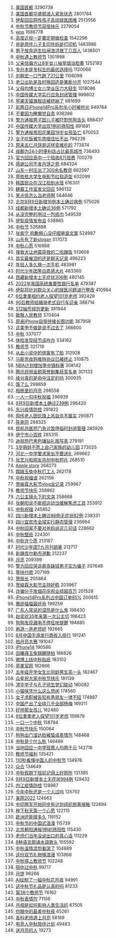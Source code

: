 1. [美国首都](https://s.weibo.com//weibo?q=%E7%BE%8E%E5%9B%BD%E9%A6%96%E9%83%BD&t=31&band_rank=1&Refer=top) 3290738
2. [美国首都华盛顿进入紧急状态](https://s.weibo.com//weibo?q=%23%E7%BE%8E%E5%9B%BD%E9%A6%96%E9%83%BD%E5%8D%8E%E7%9B%9B%E9%A1%BF%E8%BF%9B%E5%85%A5%E7%B4%A7%E6%80%A5%E7%8A%B6%E6%80%81%23&t=31&band_rank=1&Refer=top) 2801784
3. [伊犁回应网传孩子高烧就医困难](https://s.weibo.com//weibo?q=%23%E4%BC%8A%E7%8A%81%E5%9B%9E%E5%BA%94%E7%BD%91%E4%BC%A0%E5%AD%A9%E5%AD%90%E9%AB%98%E7%83%A7%E5%B0%B1%E5%8C%BB%E5%9B%B0%E9%9A%BE%23&t=31&band_rank=1&Refer=top) 2513556
4. [中秋节教师节双倍快乐](https://s.weibo.com//weibo?q=%23%E4%B8%AD%E7%A7%8B%E8%8A%82%E6%95%99%E5%B8%88%E8%8A%82%E5%8F%8C%E5%80%8D%E5%BF%AB%E4%B9%90%23&t=31&band_rank=1&Refer=top) 2279054
5. [wps](https://s.weibo.com//weibo?q=%23wps%23&t=31&band_rank=1&Refer=top) 1686778
6. [高度近视一定要定期做检查](https://s.weibo.com//weibo?q=%23%E9%AB%98%E5%BA%A6%E8%BF%91%E8%A7%86%E4%B8%80%E5%AE%9A%E8%A6%81%E5%AE%9A%E6%9C%9F%E5%81%9A%E6%A3%80%E6%9F%A5%23&t=31&band_rank=2&Refer=top) 1542296
7. [爸是原件儿子复印件妈是打印机](https://s.weibo.com//weibo?q=%23%E7%88%B8%E6%98%AF%E5%8E%9F%E4%BB%B6%E5%84%BF%E5%AD%90%E5%A4%8D%E5%8D%B0%E4%BB%B6%E5%A6%88%E6%98%AF%E6%89%93%E5%8D%B0%E6%9C%BA%23&t=31&band_rank=1&Refer=top) 1483986
8. [男子放弃逃生拉闸泄洪救了几百人](https://s.weibo.com//weibo?q=%23%E7%94%B7%E5%AD%90%E6%94%BE%E5%BC%83%E9%80%83%E7%94%9F%E6%8B%89%E9%97%B8%E6%B3%84%E6%B4%AA%E6%95%91%E4%BA%86%E5%87%A0%E7%99%BE%E4%BA%BA%23&t=31&band_rank=2&Refer=top) 1438501
9. [中秋遇上教师节](https://s.weibo.com//weibo?q=%23%E4%B8%AD%E7%A7%8B%E9%81%87%E4%B8%8A%E6%95%99%E5%B8%88%E8%8A%82%23&t=31&band_rank=3&Refer=top) 1301998
10. [父亲信偏方让8岁女儿抽旱烟治脸黄](https://s.weibo.com//weibo?q=%23%E7%88%B6%E4%BA%B2%E4%BF%A1%E5%81%8F%E6%96%B9%E8%AE%A98%E5%B2%81%E5%A5%B3%E5%84%BF%E6%8A%BD%E6%97%B1%E7%83%9F%E6%B2%BB%E8%84%B8%E9%BB%84%23&t=31&band_rank=1&Refer=top) 1252183
11. [专升本是专科生的最优选择吗](https://s.weibo.com//weibo?q=%23%E4%B8%93%E5%8D%87%E6%9C%AC%E6%98%AF%E4%B8%93%E7%A7%91%E7%94%9F%E7%9A%84%E6%9C%80%E4%BC%98%E9%80%89%E6%8B%A9%E5%90%97%23&t=31&band_rank=2&Refer=top) 1120066
12. [刘畊宏一口气跑了21公里](https://s.weibo.com//weibo?q=%23%E5%88%98%E7%95%8A%E5%AE%8F%E4%B8%80%E5%8F%A3%E6%B0%94%E8%B7%91%E4%BA%8621%E5%85%AC%E9%87%8C%23&t=31&band_rank=1&Refer=top) 1106098
13. [老公出轨是及时挽回还是果断分开](https://s.weibo.com//weibo?q=%23%E8%80%81%E5%85%AC%E5%87%BA%E8%BD%A8%E6%98%AF%E5%8F%8A%E6%97%B6%E6%8C%BD%E5%9B%9E%E8%BF%98%E6%98%AF%E6%9E%9C%E6%96%AD%E5%88%86%E5%BC%80%23&t=31&band_rank=4&Refer=top) 1027544
14. [父母均博士女儿学业压力大轻生](https://s.weibo.com//weibo?q=%23%E7%88%B6%E6%AF%8D%E5%9D%87%E5%8D%9A%E5%A3%AB%E5%A5%B3%E5%84%BF%E5%AD%A6%E4%B8%9A%E5%8E%8B%E5%8A%9B%E5%A4%A7%E8%BD%BB%E7%94%9F%23&t=31&band_rank=4&Refer=top) 1018086
15. [中国传媒大学实行应急封闭管理](https://s.weibo.com//weibo?q=%23%E4%B8%AD%E5%9B%BD%E4%BC%A0%E5%AA%92%E5%A4%A7%E5%AD%A6%E5%AE%9E%E8%A1%8C%E5%BA%94%E6%80%A5%E5%B0%81%E9%97%AD%E7%AE%A1%E7%90%86%23&t=31&band_rank=6&Refer=top) 999602
16. [苹果天猫旗舰店被挤崩了](https://s.weibo.com//weibo?q=%23%E8%8B%B9%E6%9E%9C%E5%A4%A9%E7%8C%AB%E6%97%97%E8%88%B0%E5%BA%97%E8%A2%AB%E6%8C%A4%E5%B4%A9%E4%BA%86%23&t=31&band_rank=5&Refer=top) 981699
17. [前两日iPhone14Pro系列半小时被抢光](https://s.weibo.com//weibo?q=%23%E5%89%8D%E4%B8%A4%E6%97%A5iPhone14Pro%E7%B3%BB%E5%88%97%E5%8D%8A%E5%B0%8F%E6%97%B6%E8%A2%AB%E6%8A%A2%E5%85%89%23&t=31&band_rank=1&Refer=top) 949784
18. [不要因为睡懒觉自责](https://s.weibo.com//weibo?q=%23%E4%B8%8D%E8%A6%81%E5%9B%A0%E4%B8%BA%E7%9D%A1%E6%87%92%E8%A7%89%E8%87%AA%E8%B4%A3%23&t=31&band_rank=2&Refer=top) 936286
19. [警方通报男子因儿子被吓割伤狗舌头](https://s.weibo.com//weibo?q=%23%E8%AD%A6%E6%96%B9%E9%80%9A%E6%8A%A5%E7%94%B7%E5%AD%90%E5%9B%A0%E5%84%BF%E5%AD%90%E8%A2%AB%E5%90%93%E5%89%B2%E4%BC%A4%E7%8B%97%E8%88%8C%E5%A4%B4%23&t=31&band_rank=4&Refer=top) 898437
20. [中国传媒大学出现1例初筛阳性](https://s.weibo.com//weibo?q=%23%E4%B8%AD%E5%9B%BD%E4%BC%A0%E5%AA%92%E5%A4%A7%E5%AD%A6%E5%87%BA%E7%8E%B01%E4%BE%8B%E5%88%9D%E7%AD%9B%E9%98%B3%E6%80%A7%23&t=31&band_rank=6&Refer=top) 891691
21. [警方通报贵阳花果园19岁女孩坠亡](https://s.weibo.com//weibo?q=%23%E8%AD%A6%E6%96%B9%E9%80%9A%E6%8A%A5%E8%B4%B5%E9%98%B3%E8%8A%B1%E6%9E%9C%E5%9B%AD19%E5%B2%81%E5%A5%B3%E5%AD%A9%E5%9D%A0%E4%BA%A1%23&t=31&band_rank=4&Refer=top) 870053
22. [女子吃饭被牛肉噎住吐不出](https://s.weibo.com//weibo?q=%23%E5%A5%B3%E5%AD%90%E5%90%83%E9%A5%AD%E8%A2%AB%E7%89%9B%E8%82%89%E5%99%8E%E4%BD%8F%E5%90%90%E4%B8%8D%E5%87%BA%23&t=31&band_rank=7&Refer=top) 796239
23. [原来五仁月饼是这样变难吃的](https://s.weibo.com//weibo?q=%23%E5%8E%9F%E6%9D%A5%E4%BA%94%E4%BB%81%E6%9C%88%E9%A5%BC%E6%98%AF%E8%BF%99%E6%A0%B7%E5%8F%98%E9%9A%BE%E5%90%83%E7%9A%84%23&t=31&band_rank=8&Refer=top) 773874
24. [成都为24小时便利店占比最高城市](https://s.weibo.com//weibo?q=%23%E6%88%90%E9%83%BD%E4%B8%BA24%E5%B0%8F%E6%97%B6%E4%BE%BF%E5%88%A9%E5%BA%97%E5%8D%A0%E6%AF%94%E6%9C%80%E9%AB%98%E5%9F%8E%E5%B8%82%23&t=31&band_rank=5&Refer=top) 736493
25. [官方回应高中一个班收8万班费](https://s.weibo.com//weibo?q=%23%E5%AE%98%E6%96%B9%E5%9B%9E%E5%BA%94%E9%AB%98%E4%B8%AD%E4%B8%80%E4%B8%AA%E7%8F%AD%E6%94%B68%E4%B8%87%E7%8F%AD%E8%B4%B9%23&t=31&band_rank=6&Refer=top) 700279
26. [感谢公司不发月饼之恩](https://s.weibo.com//weibo?q=%23%E6%84%9F%E8%B0%A2%E5%85%AC%E5%8F%B8%E4%B8%8D%E5%8F%91%E6%9C%88%E9%A5%BC%E4%B9%8B%E6%81%A9%23&t=31&band_rank=8&Refer=top) 684324
27. [山东一村庄出了300余名教师](https://s.weibo.com//weibo?q=%23%E5%B1%B1%E4%B8%9C%E4%B8%80%E6%9D%91%E5%BA%84%E5%87%BA%E4%BA%86300%E4%BD%99%E5%90%8D%E6%95%99%E5%B8%88%23&t=31&band_rank=8&Refer=top) 662597
28. [蒋依依大学生电影节红毯造型](https://s.weibo.com//weibo?q=%23%E8%92%8B%E4%BE%9D%E4%BE%9D%E5%A4%A7%E5%AD%A6%E7%94%9F%E7%94%B5%E5%BD%B1%E8%8A%82%E7%BA%A2%E6%AF%AF%E9%80%A0%E5%9E%8B%23&t=31&band_rank=11&Refer=top) 632099
29. [韩国民众在汉江拍到水怪](https://s.weibo.com//weibo?q=%23%E9%9F%A9%E5%9B%BD%E6%B0%91%E4%BC%97%E5%9C%A8%E6%B1%89%E6%B1%9F%E6%8B%8D%E5%88%B0%E6%B0%B4%E6%80%AA%23&t=31&band_rank=8&Refer=top) 616301
30. [魏晨工作室发文回应](https://s.weibo.com//weibo?q=%23%E9%AD%8F%E6%99%A8%E5%B7%A5%E4%BD%9C%E5%AE%A4%E5%8F%91%E6%96%87%E5%9B%9E%E5%BA%94%23&t=31&band_rank=11&Refer=top) 596132
31. [笑点低怎么当老师啊](https://s.weibo.com//weibo?q=%23%E7%AC%91%E7%82%B9%E4%BD%8E%E6%80%8E%E4%B9%88%E5%BD%93%E8%80%81%E5%B8%88%E5%95%8A%23&t=31&band_rank=10&Refer=top) 584646
32. [北京9月9日新增16例本土确诊病例](https://s.weibo.com//weibo?q=%23%E5%8C%97%E4%BA%AC9%E6%9C%889%E6%97%A5%E6%96%B0%E5%A2%9E16%E4%BE%8B%E6%9C%AC%E5%9C%9F%E7%A1%AE%E8%AF%8A%E7%97%85%E4%BE%8B%23&t=31&band_rank=8&Refer=top) 575026
33. [成都新增本土确诊36例](https://s.weibo.com//weibo?q=%23%E6%88%90%E9%83%BD%E6%96%B0%E5%A2%9E%E6%9C%AC%E5%9C%9F%E7%A1%AE%E8%AF%8A36%E4%BE%8B%23&t=31&band_rank=10&Refer=top) 571792
34. [从没完整的用过一包纸巾](https://s.weibo.com//weibo?q=%23%E4%BB%8E%E6%B2%A1%E5%AE%8C%E6%95%B4%E7%9A%84%E7%94%A8%E8%BF%87%E4%B8%80%E5%8C%85%E7%BA%B8%E5%B7%BE%23&t=31&band_rank=9&Refer=top) 549539
35. [伊犁疫情发布会](https://s.weibo.com//weibo?q=%23%E4%BC%8A%E7%8A%81%E7%96%AB%E6%83%85%E5%8F%91%E5%B8%83%E4%BC%9A%23&t=31&band_rank=12&Refer=top) 538865
36. [中秋节](https://s.weibo.com//weibo?q=%23%E4%B8%AD%E7%A7%8B%E8%8A%82%23&t=31&band_rank=8&Refer=top) 526888
37. [张紫宁 抱歉粗心没仔细审查文案](https://s.weibo.com//weibo?q=%E5%BC%A0%E7%B4%AB%E5%AE%81%20%E6%8A%B1%E6%AD%89%E7%B2%97%E5%BF%83%E6%B2%A1%E4%BB%94%E7%BB%86%E5%AE%A1%E6%9F%A5%E6%96%87%E6%A1%88&t=31&band_rank=12&Refer=top) 524987
38. [山东有了新slogan](https://s.weibo.com//weibo?q=%23%E5%B1%B1%E4%B8%9C%E6%9C%89%E4%BA%86%E6%96%B0slogan%23&t=31&band_rank=9&Refer=top) 517073
39. [中秋心愿](https://s.weibo.com//weibo?q=%23%E4%B8%AD%E7%A7%8B%E5%BF%83%E6%84%BF%23&t=31&band_rank=15&Refer=top) 516988
40. [搜救犬让地震获救的二哈蹭饭](https://s.weibo.com//weibo?q=%23%E6%90%9C%E6%95%91%E7%8A%AC%E8%AE%A9%E5%9C%B0%E9%9C%87%E8%8E%B7%E6%95%91%E7%9A%84%E4%BA%8C%E5%93%88%E8%B9%AD%E9%A5%AD%23&t=31&band_rank=10&Refer=top) 513608
41. [其实最催泪的还是聊天记录](https://s.weibo.com//weibo?q=%23%E5%85%B6%E5%AE%9E%E6%9C%80%E5%82%AC%E6%B3%AA%E7%9A%84%E8%BF%98%E6%98%AF%E8%81%8A%E5%A4%A9%E8%AE%B0%E5%BD%95%23&t=31&band_rank=14&Refer=top) 496223
42. [年轻人多久换一次手机](https://s.weibo.com//weibo?q=%23%E5%B9%B4%E8%BD%BB%E4%BA%BA%E5%A4%9A%E4%B9%85%E6%8D%A2%E4%B8%80%E6%AC%A1%E6%89%8B%E6%9C%BA%23&t=31&band_rank=15&Refer=top) 483981
43. [时代少年团黑白质感大片](https://s.weibo.com//weibo?q=%23%E6%97%B6%E4%BB%A3%E5%B0%91%E5%B9%B4%E5%9B%A2%E9%BB%91%E7%99%BD%E8%B4%A8%E6%84%9F%E5%A4%A7%E7%89%87%23&t=31&band_rank=12&Refer=top) 483360
44. [西藏新增本土无症状306例](https://s.weibo.com//weibo?q=%23%E8%A5%BF%E8%97%8F%E6%96%B0%E5%A2%9E%E6%9C%AC%E5%9C%9F%E6%97%A0%E7%97%87%E7%8A%B6306%E4%BE%8B%23&t=31&band_rank=10&Refer=top) 480145
45. [2022年我国系统重要性银行名单](https://s.weibo.com//weibo?q=%232022%E5%B9%B4%E6%88%91%E5%9B%BD%E7%B3%BB%E7%BB%9F%E9%87%8D%E8%A6%81%E6%80%A7%E9%93%B6%E8%A1%8C%E5%90%8D%E5%8D%95%23&t=31&band_rank=5&Refer=top) 479387
46. [伊犁将针对群众关心的就医问题进行整改](https://s.weibo.com//weibo?q=%23%E4%BC%8A%E7%8A%81%E5%B0%86%E9%92%88%E5%AF%B9%E7%BE%A4%E4%BC%97%E5%85%B3%E5%BF%83%E7%9A%84%E5%B0%B1%E5%8C%BB%E9%97%AE%E9%A2%98%E8%BF%9B%E8%A1%8C%E6%95%B4%E6%94%B9%23&t=31&band_rank=17&Refer=top) 410964
47. [6位耄耋相约老人探望101岁老师](https://s.weibo.com//weibo?q=%236%E4%BD%8D%E8%80%84%E8%80%8B%E7%9B%B8%E7%BA%A6%E8%80%81%E4%BA%BA%E6%8E%A2%E6%9C%9B101%E5%B2%81%E8%80%81%E5%B8%88%23&t=31&band_rank=15&Refer=top) 392429
48. [90后教师结婚骑老式自行车迎亲](https://s.weibo.com//weibo?q=%2390%E5%90%8E%E6%95%99%E5%B8%88%E7%BB%93%E5%A9%9A%E9%AA%91%E8%80%81%E5%BC%8F%E8%87%AA%E8%A1%8C%E8%BD%A6%E8%BF%8E%E4%BA%B2%23&t=31&band_rank=14&Refer=top) 388714
49. [S12抽签规则更新](https://s.weibo.com//weibo?q=%23S12%E6%8A%BD%E7%AD%BE%E8%A7%84%E5%88%99%E6%9B%B4%E6%96%B0%23&t=31&band_rank=18&Refer=top) 381944
50. [致敬人民教师](https://s.weibo.com//weibo?q=%23%E8%87%B4%E6%95%AC%E4%BA%BA%E6%B0%91%E6%95%99%E5%B8%88%23&t=31&band_rank=15&Refer=top) 370404
51. [原来iPhone自带拼接长图功能](https://s.weibo.com//weibo?q=%23%E5%8E%9F%E6%9D%A5iPhone%E8%87%AA%E5%B8%A6%E6%8B%BC%E6%8E%A5%E9%95%BF%E5%9B%BE%E5%8A%9F%E8%83%BD%23&t=31&band_rank=19&Refer=top) 367959
52. [这美甲不做是说不过去了](https://s.weibo.com//weibo?q=%23%E8%BF%99%E7%BE%8E%E7%94%B2%E4%B8%8D%E5%81%9A%E6%98%AF%E8%AF%B4%E4%B8%8D%E8%BF%87%E5%8E%BB%E4%BA%86%23&t=31&band_rank=14&Refer=top) 366600
53. [中秋](https://s.weibo.com//weibo?q=%23%E4%B8%AD%E7%A7%8B%23&t=31&band_rank=14&Refer=top) 337077
54. [体检发现结节该咋办](https://s.weibo.com//weibo?q=%23%E4%BD%93%E6%A3%80%E5%8F%91%E7%8E%B0%E7%BB%93%E8%8A%82%E8%AF%A5%E5%92%8B%E5%8A%9E%23&t=31&band_rank=15&Refer=top) 334162
55. [教师节](https://s.weibo.com//weibo?q=%E6%95%99%E5%B8%88%E8%8A%82&t=31&band_rank=14&Refer=top) 321718
56. [从此小说中的侠客有了脸](https://s.weibo.com//weibo?q=%23%E4%BB%8E%E6%AD%A4%E5%B0%8F%E8%AF%B4%E4%B8%AD%E7%9A%84%E4%BE%A0%E5%AE%A2%E6%9C%89%E4%BA%86%E8%84%B8%23&t=31&band_rank=17&Refer=top) 312928
57. [马斯克收购推特协议已被终止](https://s.weibo.com//weibo?q=%23%E9%A9%AC%E6%96%AF%E5%85%8B%E6%94%B6%E8%B4%AD%E6%8E%A8%E7%89%B9%E5%8D%8F%E8%AE%AE%E5%B7%B2%E8%A2%AB%E7%BB%88%E6%AD%A2%23&t=31&band_rank=20&Refer=top) 310875
58. [NBA计划增加季中锦标赛](https://s.weibo.com//weibo?q=%23NBA%E8%AE%A1%E5%88%92%E5%A2%9E%E5%8A%A0%E5%AD%A3%E4%B8%AD%E9%94%A6%E6%A0%87%E8%B5%9B%23&t=31&band_rank=20&Refer=top) 308142
59. [腾讯视频金鹅荣誉剧集获奖名单](https://s.weibo.com//weibo?q=%23%E8%85%BE%E8%AE%AF%E8%A7%86%E9%A2%91%E9%87%91%E9%B9%85%E8%8D%A3%E8%AA%89%E5%89%A7%E9%9B%86%E8%8E%B7%E5%A5%96%E5%90%8D%E5%8D%95%23&t=31&band_rank=18&Refer=top) 301133
60. [缘分真的是命中注定的吗](https://s.weibo.com//weibo?q=%23%E7%BC%98%E5%88%86%E7%9C%9F%E7%9A%84%E6%98%AF%E5%91%BD%E4%B8%AD%E6%B3%A8%E5%AE%9A%E7%9A%84%E5%90%97%23&t=31&band_rank=18&Refer=top) 300935
61. [饿了么](https://s.weibo.com//weibo?q=%E9%A5%BF%E4%BA%86%E4%B9%88&t=31&band_rank=18&Refer=top) 299859
62. [相册里的月亮](https://s.weibo.com//weibo?q=%23%E7%9B%B8%E5%86%8C%E9%87%8C%E7%9A%84%E6%9C%88%E4%BA%AE%23&t=31&band_rank=13&Refer=top) 298558
63. [一人一句中秋祝福](https://s.weibo.com//weibo?q=%23%E4%B8%80%E4%BA%BA%E4%B8%80%E5%8F%A5%E4%B8%AD%E7%A7%8B%E7%A5%9D%E7%A6%8F%23&t=31&band_rank=21&Refer=top) 296939
64. [9月9日新增本土确诊239例](https://s.weibo.com//weibo?q=%239%E6%9C%889%E6%97%A5%E6%96%B0%E5%A2%9E%E6%9C%AC%E5%9C%9F%E7%A1%AE%E8%AF%8A239%E4%BE%8B%23&t=31&band_rank=17&Refer=top) 296420
65. [东兴疫情防控](https://s.weibo.com//weibo?q=%23%E4%B8%9C%E5%85%B4%E7%96%AB%E6%83%85%E9%98%B2%E6%8E%A7%23&t=31&band_rank=19&Refer=top) 291822
66. [网传老人因饥饿上吊自杀不属实](https://s.weibo.com//weibo?q=%23%E7%BD%91%E4%BC%A0%E8%80%81%E4%BA%BA%E5%9B%A0%E9%A5%A5%E9%A5%BF%E4%B8%8A%E5%90%8A%E8%87%AA%E6%9D%80%E4%B8%8D%E5%B1%9E%E5%AE%9E%23&t=31&band_rank=21&Refer=top) 290871
67. [陈幸同](https://s.weibo.com//weibo?q=%E9%99%88%E5%B9%B8%E5%90%8C&t=31&band_rank=22&Refer=top) 288325
68. [民航总医院门急诊暂停临时封闭管理](https://s.weibo.com//weibo?q=%23%E6%B0%91%E8%88%AA%E6%80%BB%E5%8C%BB%E9%99%A2%E9%97%A8%E6%80%A5%E8%AF%8A%E6%9A%82%E5%81%9C%E4%B8%B4%E6%97%B6%E5%B0%81%E9%97%AD%E7%AE%A1%E7%90%86%23&t=31&band_rank=23&Refer=top) 285926
69. [伊宁市小百姓](https://s.weibo.com//weibo?q=%E4%BC%8A%E5%AE%81%E5%B8%82%E5%B0%8F%E7%99%BE%E5%A7%93&t=31&band_rank=19&Refer=top) 285315
70. [迪丽热巴黑色镶钻礼服写真](https://s.weibo.com//weibo?q=%23%E8%BF%AA%E4%B8%BD%E7%83%AD%E5%B7%B4%E9%BB%91%E8%89%B2%E9%95%B6%E9%92%BB%E7%A4%BC%E6%9C%8D%E5%86%99%E7%9C%9F%23&t=31&band_rank=21&Refer=top) 279191
71. [3岁萌娃不愿上自己家族的幼儿园](https://s.weibo.com//weibo?q=%233%E5%B2%81%E8%90%8C%E5%A8%83%E4%B8%8D%E6%84%BF%E4%B8%8A%E8%87%AA%E5%B7%B1%E5%AE%B6%E6%97%8F%E7%9A%84%E5%B9%BC%E5%84%BF%E5%9B%AD%23&t=31&band_rank=22&Refer=top) 273025
72. [河北一中学要求家长不要送礼](https://s.weibo.com//weibo?q=%23%E6%B2%B3%E5%8C%97%E4%B8%80%E4%B8%AD%E5%AD%A6%E8%A6%81%E6%B1%82%E5%AE%B6%E9%95%BF%E4%B8%8D%E8%A6%81%E9%80%81%E7%A4%BC%23&t=31&band_rank=24&Refer=top) 269662
73. [张艺兴和网友共创中秋短片](https://s.weibo.com//weibo?q=%23%E5%BC%A0%E8%89%BA%E5%85%B4%E5%92%8C%E7%BD%91%E5%8F%8B%E5%85%B1%E5%88%9B%E4%B8%AD%E7%A7%8B%E7%9F%AD%E7%89%87%23&t=31&band_rank=24&Refer=top) 268510
74. [Apple store](https://s.weibo.com//weibo?q=Apple%20store&t=31&band_rank=23&Refer=top) 268273
75. [嫦娥玉兔中秋打工人](https://s.weibo.com//weibo?q=%23%E5%AB%A6%E5%A8%A5%E7%8E%89%E5%85%94%E4%B8%AD%E7%A7%8B%E6%89%93%E5%B7%A5%E4%BA%BA%23&t=31&band_rank=20&Refer=top) 262178
76. [中秋祝福语](https://s.weibo.com//weibo?q=%E4%B8%AD%E7%A7%8B%E7%A5%9D%E7%A6%8F%E8%AF%AD&t=31&band_rank=24&Refer=top) 262156
77. [贺峻霖大影节vlog全记录](https://s.weibo.com//weibo?q=%23%E8%B4%BA%E5%B3%BB%E9%9C%96%E5%A4%A7%E5%BD%B1%E8%8A%82vlog%E5%85%A8%E8%AE%B0%E5%BD%95%23&t=31&band_rank=21&Refer=top) 259967
78. [教师节快乐](https://s.weibo.com//weibo?q=%E6%95%99%E5%B8%88%E8%8A%82%E5%BF%AB%E4%B9%90&t=31&band_rank=26&Refer=top) 258862
79. [六公主镜头下的文淇](https://s.weibo.com//weibo?q=%23%E5%85%AD%E5%85%AC%E4%B8%BB%E9%95%9C%E5%A4%B4%E4%B8%8B%E7%9A%84%E6%96%87%E6%B7%87%23&t=31&band_rank=24&Refer=top) 258668
80. [张朝阳说不能把运动当缓解焦虑工具](https://s.weibo.com//weibo?q=%23%E5%BC%A0%E6%9C%9D%E9%98%B3%E8%AF%B4%E4%B8%8D%E8%83%BD%E6%8A%8A%E8%BF%90%E5%8A%A8%E5%BD%93%E7%BC%93%E8%A7%A3%E7%84%A6%E8%99%91%E5%B7%A5%E5%85%B7%23&t=31&band_rank=14&Refer=top) 253912
81. [中秋祝福](https://s.weibo.com//weibo?q=%23%E4%B8%AD%E7%A7%8B%E7%A5%9D%E7%A6%8F%23&t=31&band_rank=25&Refer=top) 245852
82. [四川新增本土确诊86例无症状82例](https://s.weibo.com//weibo?q=%23%E5%9B%9B%E5%B7%9D%E6%96%B0%E5%A2%9E%E6%9C%AC%E5%9C%9F%E7%A1%AE%E8%AF%8A86%E4%BE%8B%E6%97%A0%E7%97%87%E7%8A%B682%E4%BE%8B%23&t=31&band_rank=25&Refer=top) 238331
83. [四川宜宾市全域实行静态管理](https://s.weibo.com//weibo?q=%23%E5%9B%9B%E5%B7%9D%E5%AE%9C%E5%AE%BE%E5%B8%82%E5%85%A8%E5%9F%9F%E5%AE%9E%E8%A1%8C%E9%9D%99%E6%80%81%E7%AE%A1%E7%90%86%23&t=31&band_rank=25&Refer=top) 236994
84. [中秋回家不要对爸妈说这几句话](https://s.weibo.com//weibo?q=%23%E4%B8%AD%E7%A7%8B%E5%9B%9E%E5%AE%B6%E4%B8%8D%E8%A6%81%E5%AF%B9%E7%88%B8%E5%A6%88%E8%AF%B4%E8%BF%99%E5%87%A0%E5%8F%A5%E8%AF%9D%23&t=31&band_rank=19&Refer=top) 228662
85. [中秋壁纸](https://s.weibo.com//weibo?q=%E4%B8%AD%E7%A7%8B%E5%A3%81%E7%BA%B8&t=31&band_rank=27&Refer=top) 224301
86. [中秋许个愿](https://s.weibo.com//weibo?q=%23%E4%B8%AD%E7%A7%8B%E8%AE%B8%E4%B8%AA%E6%84%BF%23&t=31&band_rank=29&Refer=top) 213167
87. [时代少年团T九月刊销量](https://s.weibo.com//weibo?q=%23%E6%97%B6%E4%BB%A3%E5%B0%91%E5%B9%B4%E5%9B%A2T%E4%B9%9D%E6%9C%88%E5%88%8A%E9%94%80%E9%87%8F%23&t=31&band_rank=23&Refer=top) 212717
88. [新疆库尔勒市道歉](https://s.weibo.com//weibo?q=%23%E6%96%B0%E7%96%86%E5%BA%93%E5%B0%94%E5%8B%92%E5%B8%82%E9%81%93%E6%AD%89%23&t=31&band_rank=28&Refer=top) 212237
89. [月亮](https://s.weibo.com//weibo?q=%E6%9C%88%E4%BA%AE&t=31&band_rank=29&Refer=top) 209399
90. [警方回应哭诉奔丧缺钱男子实为骗子](https://s.weibo.com//weibo?q=%23%E8%AD%A6%E6%96%B9%E5%9B%9E%E5%BA%94%E5%93%AD%E8%AF%89%E5%A5%94%E4%B8%A7%E7%BC%BA%E9%92%B1%E7%94%B7%E5%AD%90%E5%AE%9E%E4%B8%BA%E9%AA%97%E5%AD%90%23&t=31&band_rank=30&Refer=top) 207648
91. [等待付款](https://s.weibo.com//weibo?q=%23%E7%AD%89%E5%BE%85%E4%BB%98%E6%AC%BE%23&t=31&band_rank=31&Refer=top) 207199
92. [贺局长](https://s.weibo.com//weibo?q=%E8%B4%BA%E5%B1%80%E9%95%BF&t=31&band_rank=32&Refer=top) 205864
93. [贺峻霖大影节主持好稳](https://s.weibo.com//weibo?q=%23%E8%B4%BA%E5%B3%BB%E9%9C%96%E5%A4%A7%E5%BD%B1%E8%8A%82%E4%B8%BB%E6%8C%81%E5%A5%BD%E7%A8%B3%23&t=31&band_rank=35&Refer=top) 203967
94. [诈骗分子放烟花庆祝业绩超百万](https://s.weibo.com//weibo?q=%23%E8%AF%88%E9%AA%97%E5%88%86%E5%AD%90%E6%94%BE%E7%83%9F%E8%8A%B1%E5%BA%86%E7%A5%9D%E4%B8%9A%E7%BB%A9%E8%B6%85%E7%99%BE%E4%B8%87%23&t=31&band_rank=25&Refer=top) 201528
95. [iPhone14Pro系列占中国订单85%](https://s.weibo.com//weibo?q=%23iPhone14Pro%E7%B3%BB%E5%88%97%E5%8D%A0%E4%B8%AD%E5%9B%BD%E8%AE%A2%E5%8D%9585%25%23&t=31&band_rank=27&Refer=top) 200615
96. [撒娇猫猫最好命](https://s.weibo.com//weibo?q=%23%E6%92%92%E5%A8%87%E7%8C%AB%E7%8C%AB%E6%9C%80%E5%A5%BD%E5%91%BD%23&t=31&band_rank=27&Refer=top) 199259
97. [广东人常说的湿热是什么鬼](https://s.weibo.com//weibo?q=%23%E5%B9%BF%E4%B8%9C%E4%BA%BA%E5%B8%B8%E8%AF%B4%E7%9A%84%E6%B9%BF%E7%83%AD%E6%98%AF%E4%BB%80%E4%B9%88%E9%AC%BC%23&t=31&band_rank=20&Refer=top) 198430
98. [赵奕欢35年来第一次公主切](https://s.weibo.com//weibo?q=%23%E8%B5%B5%E5%A5%95%E6%AC%A235%E5%B9%B4%E6%9D%A5%E7%AC%AC%E4%B8%80%E6%AC%A1%E5%85%AC%E4%B8%BB%E5%88%87%23&t=31&band_rank=21&Refer=top) 198423
99. [狗狗发现漏电不停狂吠提醒](https://s.weibo.com//weibo?q=%23%E7%8B%97%E7%8B%97%E5%8F%91%E7%8E%B0%E6%BC%8F%E7%94%B5%E4%B8%8D%E5%81%9C%E7%8B%82%E5%90%A0%E6%8F%90%E9%86%92%23&t=31&band_rank=24&Refer=top) 194885
100. [再道一声老师好](https://s.weibo.com//weibo?q=%23%E5%86%8D%E9%81%93%E4%B8%80%E5%A3%B0%E8%80%81%E5%B8%88%E5%A5%BD%23&t=31&band_rank=24&Refer=top) 192665
101. [8月中国手游发行商收入排行](https://s.weibo.com//weibo?q=%238%E6%9C%88%E4%B8%AD%E5%9B%BD%E6%89%8B%E6%B8%B8%E5%8F%91%E8%A1%8C%E5%95%86%E6%94%B6%E5%85%A5%E6%8E%92%E8%A1%8C%23&t=31&band_rank=27&Refer=top) 191241
102. [拍月亮大赛](https://s.weibo.com//weibo?q=%23%E6%8B%8D%E6%9C%88%E4%BA%AE%E5%A4%A7%E8%B5%9B%23&t=31&band_rank=29&Refer=top) 191047
103. [iPhone14](https://s.weibo.com//weibo?q=iPhone14&t=31&band_rank=31&Refer=top) 190586
104. [田曦薇玉兔锦鲤随拍](https://s.weibo.com//weibo?q=%23%E7%94%B0%E6%9B%A6%E8%96%87%E7%8E%89%E5%85%94%E9%94%A6%E9%B2%A4%E9%9A%8F%E6%8B%8D%23&t=31&band_rank=22&Refer=top) 186826
105. [微博上线中秋贴纸](https://s.weibo.com//weibo?q=%23%E5%BE%AE%E5%8D%9A%E4%B8%8A%E7%BA%BF%E4%B8%AD%E7%A7%8B%E8%B4%B4%E7%BA%B8%23&t=31&band_rank=15&Refer=top) 183102
106. [苹果官网](https://s.weibo.com//weibo?q=%E8%8B%B9%E6%9E%9C%E5%AE%98%E7%BD%91&t=31&band_rank=18&Refer=top) 182666
107. [五年级开学女生比同龄男生高一头](https://s.weibo.com//weibo?q=%23%E4%BA%94%E5%B9%B4%E7%BA%A7%E5%BC%80%E5%AD%A6%E5%A5%B3%E7%94%9F%E6%AF%94%E5%90%8C%E9%BE%84%E7%94%B7%E7%94%9F%E9%AB%98%E4%B8%80%E5%A4%B4%23&t=31&band_rank=25&Refer=top) 182467
108. [众星祝大家中秋节快乐](https://s.weibo.com//weibo?q=%23%E4%BC%97%E6%98%9F%E7%A5%9D%E5%A4%A7%E5%AE%B6%E4%B8%AD%E7%A7%8B%E8%8A%82%E5%BF%AB%E4%B9%90%23&t=31&band_rank=31&Refer=top) 181139
109. [清华学子与孔子师生梦幻联动](https://s.weibo.com//weibo?q=%23%E6%B8%85%E5%8D%8E%E5%AD%A6%E5%AD%90%E4%B8%8E%E5%AD%94%E5%AD%90%E5%B8%88%E7%94%9F%E6%A2%A6%E5%B9%BB%E8%81%94%E5%8A%A8%23&t=31&band_rank=27&Refer=top) 180082
110. [小猫咪凭什么这么悠闲](https://s.weibo.com//weibo?q=%23%E5%B0%8F%E7%8C%AB%E5%92%AA%E5%87%AD%E4%BB%80%E4%B9%88%E8%BF%99%E4%B9%88%E6%82%A0%E9%97%B2%23&t=31&band_rank=19&Refer=top) 178560
111. [女子求职被告知有男朋友一律不招](https://s.weibo.com//weibo?q=%23%E5%A5%B3%E5%AD%90%E6%B1%82%E8%81%8C%E8%A2%AB%E5%91%8A%E7%9F%A5%E6%9C%89%E7%94%B7%E6%9C%8B%E5%8F%8B%E4%B8%80%E5%BE%8B%E4%B8%8D%E6%8B%9B%23&t=31&band_rank=38&Refer=top) 174987
112. [中国产出了全球几乎全部杨梅](https://s.weibo.com//weibo?q=%23%E4%B8%AD%E5%9B%BD%E4%BA%A7%E5%87%BA%E4%BA%86%E5%85%A8%E7%90%83%E5%87%A0%E4%B9%8E%E5%85%A8%E9%83%A8%E6%9D%A8%E6%A2%85%23&t=31&band_rank=39&Refer=top) 169211
113. [好帅那女孩儿](https://s.weibo.com//weibo?q=%23%E5%A5%BD%E5%B8%85%E9%82%A3%E5%A5%B3%E5%AD%A9%E5%84%BF%23&t=31&band_rank=42&Refer=top) 162480
114. [6位耄耋老人探望101岁老师](https://s.weibo.com//weibo?q=%236%E4%BD%8D%E8%80%84%E8%80%8B%E8%80%81%E4%BA%BA%E6%8E%A2%E6%9C%9B101%E5%B2%81%E8%80%81%E5%B8%88%23&t=31&band_rank=36&Refer=top) 159879
115. [一口一个中秋](https://s.weibo.com//weibo?q=%23%E4%B8%80%E5%8F%A3%E4%B8%80%E4%B8%AA%E4%B8%AD%E7%A7%8B%23&t=31&band_rank=32&Refer=top) 158794
116. [中秋节快乐](https://s.weibo.com//weibo?q=%23%E4%B8%AD%E7%A7%8B%E8%8A%82%E5%BF%AB%E4%B9%90%23&t=31&band_rank=26&Refer=top) 150064
117. [狗狗出门溜达脸被蛰成表情包](https://s.weibo.com//weibo?q=%23%E7%8B%97%E7%8B%97%E5%87%BA%E9%97%A8%E6%BA%9C%E8%BE%BE%E8%84%B8%E8%A2%AB%E8%9B%B0%E6%88%90%E8%A1%A8%E6%83%85%E5%8C%85%23&t=31&band_rank=42&Refer=top) 148468
118. [中秋是个什么秋](https://s.weibo.com//weibo?q=%23%E4%B8%AD%E7%A7%8B%E6%98%AF%E4%B8%AA%E4%BB%80%E4%B9%88%E7%A7%8B%23&t=31&band_rank=36&Refer=top) 146489
119. [当地回应一中学班费人均两千元](https://s.weibo.com//weibo?q=%23%E5%BD%93%E5%9C%B0%E5%9B%9E%E5%BA%94%E4%B8%80%E4%B8%AD%E5%AD%A6%E7%8F%AD%E8%B4%B9%E4%BA%BA%E5%9D%87%E4%B8%A4%E5%8D%83%E5%85%83%23&t=31&band_rank=44&Refer=top) 142716
120. [教师节福利](https://s.weibo.com//weibo?q=%E6%95%99%E5%B8%88%E8%8A%82%E7%A6%8F%E5%88%A9&t=31&band_rank=45&Refer=top) 135421
121. [110秒看懂中国人的中秋节](https://s.weibo.com//weibo?q=%23110%E7%A7%92%E7%9C%8B%E6%87%82%E4%B8%AD%E5%9B%BD%E4%BA%BA%E7%9A%84%E4%B8%AD%E7%A7%8B%E8%8A%82%23&t=31&band_rank=46&Refer=top) 134976
122. [众合](https://s.weibo.com//weibo?q=%E4%BC%97%E5%90%88&t=31&band_rank=46&Refer=top) 134649
123. [中秋假期下班前记得上好厕所](https://s.weibo.com//weibo?q=%23%E4%B8%AD%E7%A7%8B%E5%81%87%E6%9C%9F%E4%B8%8B%E7%8F%AD%E5%89%8D%E8%AE%B0%E5%BE%97%E4%B8%8A%E5%A5%BD%E5%8E%95%E6%89%80%23&t=31&band_rank=42&Refer=top) 131385
124. [9月9日新增本土无症状994例](https://s.weibo.com//weibo?q=%239%E6%9C%889%E6%97%A5%E6%96%B0%E5%A2%9E%E6%9C%AC%E5%9C%9F%E6%97%A0%E7%97%87%E7%8A%B6994%E4%BE%8B%23&t=31&band_rank=48&Refer=top) 129432
125. [内江疫情防控](https://s.weibo.com//weibo?q=%E5%86%85%E6%B1%9F%E7%96%AB%E6%83%85%E9%98%B2%E6%8E%A7&t=31&band_rank=49&Refer=top) 128987
126. [今年中秋还是一个人过吗](https://s.weibo.com//weibo?q=%23%E4%BB%8A%E5%B9%B4%E4%B8%AD%E7%A7%8B%E8%BF%98%E6%98%AF%E4%B8%80%E4%B8%AA%E4%BA%BA%E8%BF%87%E5%90%97%23&t=31&band_rank=46&Refer=top) 125752
127. [美网2022](https://s.weibo.com//weibo?q=%23%E7%BE%8E%E7%BD%912022%23&t=31&band_rank=47&Refer=top) 124663
128. [中印两军开始同步有计划组织脱离接触](https://s.weibo.com//weibo?q=%23%E4%B8%AD%E5%8D%B0%E4%B8%A4%E5%86%9B%E5%BC%80%E5%A7%8B%E5%90%8C%E6%AD%A5%E6%9C%89%E8%AE%A1%E5%88%92%E7%BB%84%E7%BB%87%E8%84%B1%E7%A6%BB%E6%8E%A5%E8%A7%A6%23&t=31&band_rank=46&Refer=top) 122694
129. [种下秋天第一个心愿](https://s.weibo.com//weibo?q=%23%E7%A7%8D%E4%B8%8B%E7%A7%8B%E5%A4%A9%E7%AC%AC%E4%B8%80%E4%B8%AA%E5%BF%83%E6%84%BF%23&t=31&band_rank=40&Refer=top) 122115
130. [欧洲还能撑多久](https://s.weibo.com//weibo?q=%E6%AC%A7%E6%B4%B2%E8%BF%98%E8%83%BD%E6%92%91%E5%A4%9A%E4%B9%85&t=31&band_rank=38&Refer=top) 119152
131. [中秋节的中国式浪漫](https://s.weibo.com//weibo?q=%23%E4%B8%AD%E7%A7%8B%E8%8A%82%E7%9A%84%E4%B8%AD%E5%9B%BD%E5%BC%8F%E6%B5%AA%E6%BC%AB%23&t=31&band_rank=44&Refer=top) 115739
132. [北京朝阳通报1例初筛阳性](https://s.weibo.com//weibo?q=%23%E5%8C%97%E4%BA%AC%E6%9C%9D%E9%98%B3%E9%80%9A%E6%8A%A51%E4%BE%8B%E5%88%9D%E7%AD%9B%E9%98%B3%E6%80%A7%23&t=31&band_rank=48&Refer=top) 115430
133. [老师们当年没说出口的真心话](https://s.weibo.com//weibo?q=%23%E8%80%81%E5%B8%88%E4%BB%AC%E5%BD%93%E5%B9%B4%E6%B2%A1%E8%AF%B4%E5%87%BA%E5%8F%A3%E7%9A%84%E7%9C%9F%E5%BF%83%E8%AF%9D%23&t=31&band_rank=50&Refer=top) 111229
134. [8种语言朗诵水调歌头](https://s.weibo.com//weibo?q=%238%E7%A7%8D%E8%AF%AD%E8%A8%80%E6%9C%97%E8%AF%B5%E6%B0%B4%E8%B0%83%E6%AD%8C%E5%A4%B4%23&t=31&band_rank=49&Refer=top) 105592
135. [中秋温情混剪看哭了](https://s.weibo.com//weibo?q=%23%E4%B8%AD%E7%A7%8B%E6%B8%A9%E6%83%85%E6%B7%B7%E5%89%AA%E7%9C%8B%E5%93%AD%E4%BA%86%23&t=31&band_rank=47&Refer=top) 104889
136. [这份双节礼物够浪漫](https://s.weibo.com//weibo?q=%23%E8%BF%99%E4%BB%BD%E5%8F%8C%E8%8A%82%E7%A4%BC%E7%89%A9%E5%A4%9F%E6%B5%AA%E6%BC%AB%23&t=31&band_rank=42&Refer=top) 103868
137. [中秋撞上教师节](https://s.weibo.com//weibo?q=%E4%B8%AD%E7%A7%8B%E6%92%9E%E4%B8%8A%E6%95%99%E5%B8%88%E8%8A%82&t=31&band_rank=43&Refer=top) 102248
138. [陪你过中秋](https://s.weibo.com//weibo?q=%23%E9%99%AA%E4%BD%A0%E8%BF%87%E4%B8%AD%E7%A7%8B%23&t=31&band_rank=49&Refer=top) 99717
139. [月饼](https://s.weibo.com//weibo?q=%E6%9C%88%E9%A5%BC&t=31&band_rank=50&Refer=top) 96266
140. [AI绘制了一幅中秋花月夜](https://s.weibo.com//weibo?q=%23AI%E7%BB%98%E5%88%B6%E4%BA%86%E4%B8%80%E5%B9%85%E4%B8%AD%E7%A7%8B%E8%8A%B1%E6%9C%88%E5%A4%9C%23&t=31&band_rank=49&Refer=top) 94991
141. [这中秋节礼品是认真的吗](https://s.weibo.com//weibo?q=%23%E8%BF%99%E4%B8%AD%E7%A7%8B%E8%8A%82%E7%A4%BC%E5%93%81%E6%98%AF%E8%AE%A4%E7%9C%9F%E7%9A%84%E5%90%97%23&t=31&band_rank=50&Refer=top) 81233
142. [第38个教师节](https://s.weibo.com//weibo?q=%E7%AC%AC38%E4%B8%AA%E6%95%99%E5%B8%88%E8%8A%82&t=31&band_rank=44&Refer=top) 76162
143. [中秋表情包](https://s.weibo.com//weibo?q=%E4%B8%AD%E7%A7%8B%E8%A1%A8%E6%83%85%E5%8C%85&t=31&band_rank=50&Refer=top) 71106
144. [月相是如何影响人类生活的](https://s.weibo.com//weibo?q=%23%E6%9C%88%E7%9B%B8%E6%98%AF%E5%A6%82%E4%BD%95%E5%BD%B1%E5%93%8D%E4%BA%BA%E7%B1%BB%E7%94%9F%E6%B4%BB%E7%9A%84%23&t=31&band_rank=48&Refer=top) 67505
145. [你眼中的最美中秋夜](https://s.weibo.com//weibo?q=%23%E4%BD%A0%E7%9C%BC%E4%B8%AD%E7%9A%84%E6%9C%80%E7%BE%8E%E4%B8%AD%E7%A7%8B%E5%A4%9C%23&t=31&band_rank=49&Refer=top) 65261
146. [各科老师遇上月亮](https://s.weibo.com//weibo?q=%23%E5%90%84%E7%A7%91%E8%80%81%E5%B8%88%E9%81%87%E4%B8%8A%E6%9C%88%E4%BA%AE%23&t=31&band_rank=50&Refer=top) 58189
147. [电竞人中秋陪伴计划](https://s.weibo.com//weibo?q=%23%E7%94%B5%E7%AB%9E%E4%BA%BA%E4%B8%AD%E7%A7%8B%E9%99%AA%E4%BC%B4%E8%AE%A1%E5%88%92%23&t=31&band_rank=50&Refer=top) 49483
148. [送月亮的人](https://s.weibo.com//weibo?q=%23%E9%80%81%E6%9C%88%E4%BA%AE%E7%9A%84%E4%BA%BA%23&t=31&band_rank=48&Refer=top) 19273
